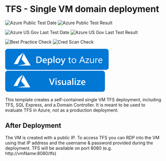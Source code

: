 # TFS - Single VM domain deployment

![Azure Public Test Date](https://azurequickstartsservice.blob.core.windows.net/badges/tfs-basic-domain/PublicLastTestDate.svg)
![Azure Public Test Result](https://azurequickstartsservice.blob.core.windows.net/badges/tfs-basic-domain/PublicDeployment.svg)

![Azure US Gov Last Test Date](https://azurequickstartsservice.blob.core.windows.net/badges/tfs-basic-domain/FairfaxLastTestDate.svg)
![Azure US Gov Last Test Result](https://azurequickstartsservice.blob.core.windows.net/badges/tfs-basic-domain/FairfaxDeployment.svg)

![Best Practice Check](https://azurequickstartsservice.blob.core.windows.net/badges/tfs-basic-domain/BestPracticeResult.svg)
![Cred Scan Check](https://azurequickstartsservice.blob.core.windows.net/badges/tfs-basic-domain/CredScanResult.svg)

[![Deploy To Azure](https://raw.githubusercontent.com/Azure/azure-quickstart-templates/master/1-CONTRIBUTION-GUIDE/images/deploytoazure.svg?sanitize=true)](https://portal.azure.com/#create/Microsoft.Template/uri/https%3A%2F%2Fraw.githubusercontent.com%2FAzure%2Fazure-quickstart-templates%2Fmaster%2Ftfs-basic-domain%2Fazuredeploy.json)
[![Visualize](https://raw.githubusercontent.com/Azure/azure-quickstart-templates/master/1-CONTRIBUTION-GUIDE/images/visualizebutton.svg?sanitize=true)](http://armviz.io/#/?load=https%3A%2F%2Fraw.githubusercontent.com%2FAzure%2Fazure-quickstart-templates%2Fmaster%2Ftfs-basic-domain%2Fazuredeploy.json)

This template creates a self-contained single VM TFS deployment, including TFS,
SQL Express, and a Domain Controller. It is meant to be used to evaluate TFS in
Azure, not as a production deployment.

## After Deployment

The VM is created with a public IP. To access TFS you can RDP into the VM using
that IP address and the username & password provided during the deployment. TFS
will be available on port 8080 (e.g. http://vmName:8080/tfs)
